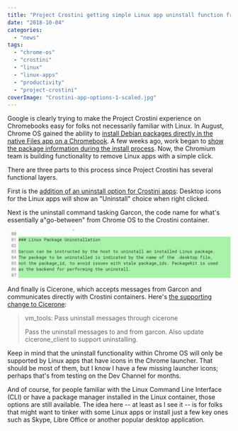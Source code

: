 ```yaml
---
title: "Project Crostini getting simple Linux app uninstall function from launcher icons"
date: "2018-10-04"
categories: 
  - "news"
tags: 
  - "chrome-os"
  - "crostini"
  - "linux"
  - "linux-apps"
  - "productivity"
  - "project-crostini"
coverImage: "Crostini-app-options-1-scaled.jpg"
---
```


Google is clearly trying to make the Project Crostini experience on Chromebooks easy for folks not necessarily familiar with Linux. In August, Chrome OS gained the ability to [install Debian packages directly in the native Files app on a Chromebook](https://www.aboutchromebooks.com/news/how-to-install-debian-linux-packages-in-project-crostini-chrome-os-files-app/). A few weeks ago, work began to [show the package information during the install process](https://www.aboutchromebooks.com/news/chrome-os-will-show-debian-package-details-when-installing-in-the-files-app/). Now, the Chromium team is building functionality to remove Linux apps with a simple click.

There are three parts to this process since Project Crostini has several functional layers.

First is the [addition of an uninstall option for Crostini apps](https://chromium-review.googlesource.com/c/chromium/src/+/1214048): Desktop icons for the Linux apps will show an "Uninstall" choice when right clicked.

Next is the uninstall command tasking Garcon, the code name for what's essentially a"go-between" from Chrome OS to the Crostini container.

[![](images/linux-package-uninstall-garcon-1024x218.jpg)](https://www.aboutchromebooks.com/news/project-crostini-linux-app-uninstall-functionality/attachment/linux-package-uninstall-garcon/)

And finally is Cicerone, which accepts messages from Garcon and communicates directly with Crostini containers. Here's [the supporting change to Cicerone](https://chromium-review.googlesource.com/c/chromiumos/platform2/+/1259589/4):

> vm\_tools: Pass uninstall messages through cicerone
> 
> Pass the uninstall messages to and from garcon. Also update cicerone\_client to support uninstalling.

Keep in mind that the uninstall functionality within Chrome OS will only be supported by Linux apps that have icons in the Chrome launcher. That should be most of them, but I know I have a few missing launcher icons; perhaps that's from testing on the Dev Channel for months.

And of course, for people familiar with the Linux Command Line Interface (CLI) or have a package manager installed in the Linux container, those options are still available. The idea here -- at least as I see it -- is for folks that might want to tinker with some Linux apps or install just a few key ones such as Skype, Libre Office or another popular desktop application.
